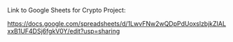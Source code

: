 Link to Google Sheets for Crypto Project:

https://docs.google.com/spreadsheets/d/1LwvFNw2wQDpPdUoxslzbjkZIALxxB1UF4DSj6fgkV0Y/edit?usp=sharing

